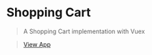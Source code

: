 # Shopping Cart

> A Shopping Cart implementation with Vuex

> [View App](https://vuex-shopping-cart.surge.sh)
